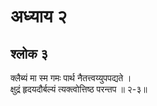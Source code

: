 # अध्याय २

## श्लोक ३

क्लैब्यं मा स्म गमः पार्थ नैतत्त्वय्युपपद्यते ।<br>क्षुद्रं हृदयदौर्बल्यं त्यक्त्वोत्तिष्ठ परन्तप ॥ २-३॥<br><br>

